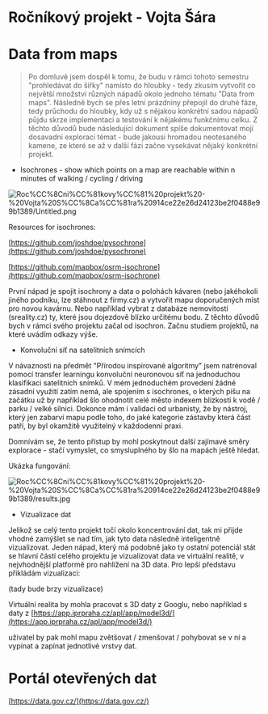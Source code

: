 # Ročníkový projekt - Vojta Šára

# Data from maps

> Po domluvě jsem dospěl k tomu, že budu v rámci tohoto semestru "prohledávat do šířky" namísto do hloubky - tedy zkusím vytvořit co největší množství různých nápadů okolo jednoho tématu "Data from maps". Následně bych se přes letní prázdniny přepojil do druhé fáze, tedy průchodu do hloubky, kdy už s nějakou konkrétní sadou nápadů půjdu skrze implementaci a testování k nějakému funkčnímu celku. Z těchto důvodů bude následující dokument spíše dokumentovat mojí dosavadní exploraci témat - bude jakousi hromadou neotesaného kamene, ze které se až v další fázi začne vysekávat nějaký konkrétní projekt.

- Isochrones - show which points on a map are reachable within n minutes of walking / cycling / driving

![Roc%CC%8Cni%CC%81kovy%CC%81%20projekt%20-%20Vojta%20S%CC%8Ca%CC%81ra%20914ce22e26d24123be2f0488e99b1389/Untitled.png](Roc%CC%8Cni%CC%81kovy%CC%81%20projekt%20-%20Vojta%20S%CC%8Ca%CC%81ra%20914ce22e26d24123be2f0488e99b1389/Untitled.png)

Resources for isochrones:

[https://github.com/joshdoe/pysochrone](https://github.com/joshdoe/pysochrone)

[https://github.com/mapbox/osrm-isochrone](https://github.com/mapbox/osrm-isochrone)

První nápad je spojit isochrony a data o polohách kávaren (nebo jakéhokoli jiného podniku, lze stáhnout z firmy.cz) a vytvořit mapu doporučených míst pro novou kavárnu. Nebo například vybrat z databáze nemovitostí (sreality.cz) ty, které jsou dojezdově blízko určitému bodu. Z těchto důvodů bych v rámci svého projektu začal od isochron. Začnu studiem projektů, na které uvádím odkazy výše. 

- Konvoluční síť na satelitních snímcích

V návaznosti na předmět "Přírodou inspirované algoritmy" jsem natrénoval pomocí transfer learningu konvoluční neuronovou síť na jednoduchou klasifikaci satelitních snímků. V mém jednoduchém provedení žádné zásadní využití zatím nemá, ale spojením s isochrones, o kterých píšu na začátku už by například šlo ohodnotit celé město indexem blízkosti k vodě / parku / velké silnici. Dokonce mám i validaci od urbanisty, že by nástroj, který jen zabarví mapu podle toho, do jaké kategorie zástavby která část patří, by byl okamžitě využitelný v každodenní praxi.

Domnívám se, že tento přístup by mohl poskytnout další zajímavé směry explorace - stačí vymyslet, co smysluplného by šlo na mapách ještě hledat.

Ukázka fungování:

![Roc%CC%8Cni%CC%81kovy%CC%81%20projekt%20-%20Vojta%20S%CC%8Ca%CC%81ra%20914ce22e26d24123be2f0488e99b1389/results.jpg](Roc%CC%8Cni%CC%81kovy%CC%81%20projekt%20-%20Vojta%20S%CC%8Ca%CC%81ra%20914ce22e26d24123be2f0488e99b1389/results.jpg)

- Vizualizace dat

Jelikož se celý tento projekt točí okolo koncentrování dat, tak mi přijde vhodné zamýšlet se nad tím, jak tyto data následně inteligentně vizualizovat. Jeden nápad, který má podobně jako ty ostatní potenciál stát se hlavní částí celého projektu je vizualizovat data ve virtuální realitě, v nejvhodnější platformě pro nahlížení na 3D data. Pro lepší představu přikládám vizualizaci:

(tady bude brzy vizualizace)

Virtuální realita by mohla pracovat s 3D daty z Googlu, nebo například s daty z [https://app.iprpraha.cz/apl/app/model3d/](https://app.iprpraha.cz/apl/app/model3d/)

uživatel by pak mohl mapu zvětšovat / zmenšovat / pohybovat se v ní a vypínat a zapínat jednotlivé vrstvy dat. 

# Portál otevřených dat

[https://data.gov.cz/](https://data.gov.cz/)
